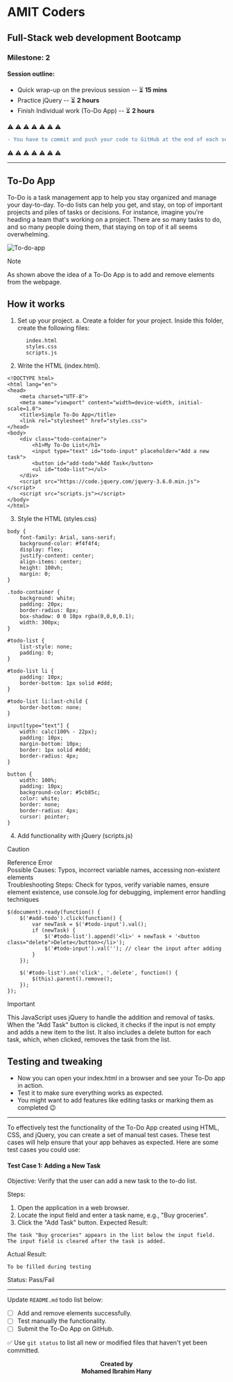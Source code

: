 # AMIT Coders
## Full-Stack web development Bootcamp
### Milestone: 2
#### Session outline:
* Quick wrap-up on the previous session -- :hourglass_flowing_sand: **15 mins**
* Practice jQuery -- :hourglass_flowing_sand: **2 hours**
* Finish Individual work (To-Do App) -- :hourglass_flowing_sand: **2 hours**

:warning: :warning: :warning: :warning: :warning: :warning: :warning:
```diff
- You have to commit and push your code to GitHub at the end of each session.
```
:warning: :warning: :warning: :warning: :warning: :warning: :warning:
***
## To-Do App

To-Do is a task management app to help you stay organized and manage your day-to-day. To-do lists can help you get, and stay, on top of important projects and piles of tasks or decisions. For instance, imagine you're heading a team that's working on a project. There are so many tasks to do, and so many people doing them, that staying on top of it all seems overwhelming.

![To-do-app](https://media.geeksforgeeks.org/wp-content/uploads/20210125180924/20210125180802.gif)

> [!NOTE]  
> As shown above the idea of a To-Do App is to add and remove elements from the webpage.


## How it works 
1. Set up your project.
  a. Create a folder for your project. Inside this folder, create the following files:
```
      index.html  
      styles.css  
      scripts.js
```
2. Write the HTML (index.html).
```
<!DOCTYPE html>
<html lang="en">
<head>
    <meta charset="UTF-8">
    <meta name="viewport" content="width=device-width, initial-scale=1.0">
    <title>Simple To-Do App</title>
    <link rel="stylesheet" href="styles.css">
</head>
<body>
    <div class="todo-container">
        <h1>My To-Do List</h1>
        <input type="text" id="todo-input" placeholder="Add a new task">
        <button id="add-todo">Add Task</button>
        <ul id="todo-list"></ul>
    </div>
    <script src="https://code.jquery.com/jquery-3.6.0.min.js"></script>
    <script src="scripts.js"></script>
</body>
</html>
```
3. Style the HTML (styles.css)
```
body {
    font-family: Arial, sans-serif;
    background-color: #f4f4f4;
    display: flex;
    justify-content: center;
    align-items: center;
    height: 100vh;
    margin: 0;
}

.todo-container {
    background: white;
    padding: 20px;
    border-radius: 8px;
    box-shadow: 0 0 10px rgba(0,0,0,0.1);
    width: 300px;
}

#todo-list {
    list-style: none;
    padding: 0;
}

#todo-list li {
    padding: 10px;
    border-bottom: 1px solid #ddd;
}

#todo-list li:last-child {
    border-bottom: none;
}

input[type="text"] {
    width: calc(100% - 22px);
    padding: 10px;
    margin-bottom: 10px;
    border: 1px solid #ddd;
    border-radius: 4px;
}

button {
    width: 100%;
    padding: 10px;
    background-color: #5cb85c;
    color: white;
    border: none;
    border-radius: 4px;
    cursor: pointer;
}
```
4. Add functionality with jQuery (scripts.js)

> [!CAUTION] 
> Reference Error  
> Possible Causes: Typos, incorrect variable names, accessing non-existent elements  
> Troubleshooting Steps: Check for typos, verify variable names, ensure element existence, use console.log for debugging, implement error handling techniques

```
$(document).ready(function() {
    $('#add-todo').click(function() {
        var newTask = $('#todo-input').val();
        if (newTask) {
            $('#todo-list').append('<li>' + newTask + '<button class="delete">Delete</button></li>');
            $('#todo-input').val(''); // clear the input after adding
        }
    });

    $('#todo-list').on('click', '.delete', function() {
        $(this).parent().remove();
    });
});

```
> [!IMPORTANT]  
> This JavaScript uses jQuery to handle the addition and removal of tasks. When the "Add Task" button is clicked, it checks if the input is not empty and adds a new item to the list. It also includes a delete button for each task, which, when clicked, removes the task from the list.


 
## Testing and tweaking
* Now you can open your index.html in a browser and see your To-Do app in action.   
* Test it to make sure everything works as expected.  
* You might want to add features like editing tasks or marking them as completed :wink:

***
To effectively test the functionality of the To-Do App created using HTML, CSS, and jQuery, you can create a set of manual test cases. These test cases will help ensure that your app behaves as expected. Here are some test cases you could use:
#### Test Case 1: Adding a New Task
Objective: Verify that the user can add a new task to the to-do list.

Steps:

1. Open the application in a web browser.
2. Locate the input field and enter a task name, e.g., "Buy groceries".
3. Click the "Add Task" button.
Expected Result:  
```
The task "Buy groceries" appears in the list below the input field.
The input field is cleared after the task is added.
```
Actual Result:  
```
To be filled during testing
```
Status: Pass/Fail


***

Update `README.md` todo list below:
- [ ] Add and remove elements successfully.
- [ ] Test manually the functionality.
- [ ] Submit the To-Do App on GitHub.

:white_check_mark: Use `git status` to list all new or modified files that haven't yet been committed.

<p align="center">
  <b>Created by</b><br>
  <b>Mohamed Ibrahim Hany</b>
</p>
